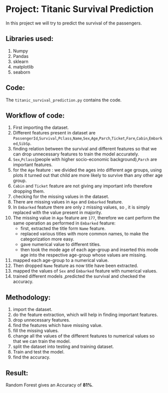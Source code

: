#  Project: Titanic Survival Prediction
In this project we will try to predict the survival of the passengers.
## Libraries used:
1. Numpy
2. Pandas
3. sklearn
4. matplotlib
5. seaborn

## Code:
The `titanic_survival_prediction.py` contains the code.

## Workflow of code:
1. First importing the dataset.
2. Different features present in dataset are `PassengerId`,`Survival`,`Pclass`,`Name`,`Sex`,`Age`,`Parch`,`Ticket`,`Fare`,`Cabin`,`Embarked`,`SibSp`.
3. finding relation between the survival and different features so that we can drop unnecessary features to train the model accurately.
4. `Sex`,`Pclass`(people with higher socio-economic background),`Parch` are important features.
5. for the `Age` feature : we divided the ages into different age groups, using plots it turned out that child are more likely to survive than any other age group.
6. `Cabin` and `Ticket` feature are not giving any important info therefore dropping them.
7. checking for the missing values in the dataset.
8.  There are missing values in `Age` and `Embarked` feature.
9. In `Embarked` feature there are only `2` missing values, so , it is simply replaced with the value present in majority.
10. The missing value in `Age` feature are `177`, therefore we cant perform the same operation as performed in `Embarked` feature:
    * first, extracted the title form `Name` feature.
    * replaced various titles with more common names, to make the categorization more easy.
    * gave numerical value to different titles.
    * then took the mode age of each age-group and inserted this mode age into the respective age-group whose values are missing.
11. mapped each age-group to a numerical value.
12. Then dropped `Name` feature as now title have been extracted.
13. mapped the values of `Sex` and `Embarked` feature with numerical values.
14. trained different models ,predicted the survival and checked the accuracy.

## Methodology:
1. import the dataset.
2. do the feature extraction, which will help in finding important features.
3. drop unnecessary features.
4. find the features which have missing value.
5. fill the missing values.
6. change all the values of the different features to numerical values so that we can train the model.
7. split the dataset into testing and training dataset.
8. Train and test the model.
9. find the accuracy.


## Result: 
Random Forest gives an Accuracy of **81%**.